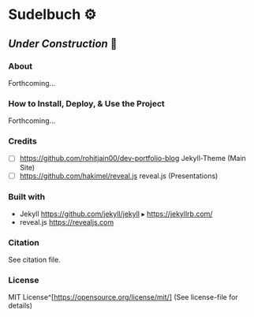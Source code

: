 # Sudelbuch ⚙

## *Under Construction* 🚧

### About 
Forthcoming...

### How to Install, Deploy, & Use the Project
Forthcoming...

### Credits
- [ ] https://github.com/rohitjain00/dev-portfolio-blog Jekyll-Theme (Main Site)
- [ ] https://github.com/hakimel/reveal.js reveal.js (Presentations)

### Built with
- Jekyll https://github.com/jekyll/jekyll ▸ https://jekyllrb.com/
- reveal.js https://revealjs.com

### Citation
See citation file.

### License
MIT License^[https://opensource.org/license/mit/] (See license-file for details)
